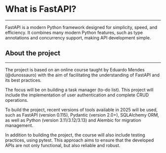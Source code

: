 # What is FastAPI?

---

FastAPI is a modern Python framework designed for simplicity, speed, and efficiency. It combines many modern Python features, such as type annotations and concurrency support, making API development simple.

## About the project

---

The project is based on an online course taught by Eduardo Mendes (@dunossauro) with the aim of facilitating the understanding of FastAPI and its best practices.

The focus will be on building a task manager (to-do list). This project will include the implementation of user authentication and complete CRUD operations.

To build the project, recent versions of tools available in 2025 will be used, such as FastAPI (version 0.115), Pydantic (version 2.0+), SQLAlchemy ORM, as well as Python (version 3.11/3.12/3.13) and Alembic for migration management.

In addition to building the project, the course will also include testing practices, using pytest. This approach aims to ensure that the developed APIs are not only functional, but also reliable and robust.
